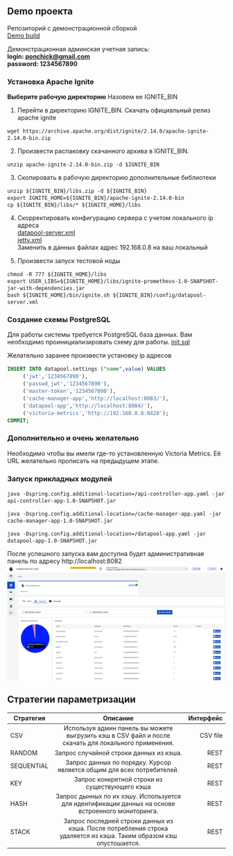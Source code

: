 ## Demo проекта
Репозиторий с демонстрационной сборкой \
[Demo build](https://github.com/SwirMix/amber-build/tree/main)

Демонстрационная админская учетная запись: \
<b>login: ponchick@gmail.com</b>\
<b>password: 1234567890</b>


### Установка Apache Ignite
<b>Выберите рабочую директорию</b>
Назовем ее IGNITE_BIN

1. Перейти в директорию IGNITE_BIN. Скачать официальный релиз apache ignite
```
wget https://archive.apache.org/dist/ignite/2.14.0/apache-ignite-2.14.0-bin.zip
```
2. Произвести распаковку скачанного архива в IGNITE_BIN.
```
unzip apache-ignite-2.14.0-bin.zip -d $IGNITE_BIN
```
3. Скопировать в рабочую директорию дополнительные библиотеки
```
unzip ${IGNITE_BIN}/libs.zip -d ${IGNITE_BIN}
export IGNITE_HOME=${IGNITE_BIN}/apache-ignite-2.14.0-bin
cp ${IGNITE_BIN}/libs/* ${IGNITE_HOME}/libs
```
4. Скорректировать конфигурацию сервера с учетом локального ip адреса\
   [datapool-server.xml](https://github.com/SwirMix/amber-build/blob/main/ignite/config/datapool-server.xml)\
   [jetty.xml](https://github.com/SwirMix/amber-build/blob/main/ignite/config/jetty.xml)\
   Заменить в данных файлах адрес 192.168.0.8 на ваш локальный

5. Произвести запуск тестовой ноды
```
chmod -R 777 ${IGNITE_HOME}/libs
export USER_LIBS=${IGNITE_HOME}/libs/ignite-prometheus-1.0-SNAPSHOT-jar-with-dependencies.jar
bash ${IGNITE_HOME}/bin/ignite.sh ${IGNITE_BIN}/config/datapool-server.xml
```

### Создание схемы PostgreSQL
Для работы системы требуется PostgreSQL база данных.
Вам необходимо проинициализировать схему для работы.
[init.sql](https://github.com/SwirMix/amber-build/blob/main/postgresql/2.%20Init%20Database/init.sql)

Желательно заранее произвести установку ip адресов
``` sql
INSERT INTO datapool.settings ("name",value) VALUES
	 ('jwt','1234567890'),
	 ('passwd_jwt','1234567890'),
	 ('master-token','1234567890'),
	 ('cache-manager-app','http://localhost:8083/'),
	 ('datapool-app','http://localhost:8084/'),
	 ('victoria-metrics','http://192.168.0.8:8428');
COMMIT;
```

### Дополнительно и очень желательно
Необходимо чтобы вы имели где-то установленную Victoria Metrics.
Её URL желательно прописать на предыдущем этапе.

### Запуск прикладных модулей

```
java -Dspring.config.additional-location=/api-controller-app.yaml -jar api-controller-app-1.0-SNAPSHOT.jar
```

```
java -Dspring.config.additional-location=/cache-manager-app.yaml -jar cache-manager-app-1.0-SNAPSHOT.jar
```

```
java -Dspring.config.additional-location=/datapool-app.yaml -jar datapool-app-1.0-SNAPSHOT.jar
```

После успешного запуска вам доступна будет административная панель по адресу http://localhost:8082
![Image from alias](https://github.com/SwirMix/amber-build/blob/main/img/dashboard.png)

## Стратегии параметризации
| Стратегия   |                                                      Описание                                                       | Интерфейс |
|-------------|:-------------------------------------------------------------------------------------------------------------------:|----------:|
| CSV         |        Используя админ панель вы можете выгрузить кэш в CSV файл и после скачать для локального применения.         |  CSV file |
| RANDOM      |                                       Запрос случайной строки данных из кэша.                                       |      REST |
| SEQUENTIAL  |                       Запрос данных по порядку. Курсор является общим для всех потребителей.                        |      REST |      
| KEY         |                  Запрос конкретной строки из существующего кэша                                                     |      REST |
| HASH        |         Запрос дынных по их хэшу. Используется для идентификации данных на основе встроенного мониторинга.          |      REST |
| STACK       | Запрос последней строки данных из кэша. После потребления строка удаляется из кэша. Таким образом кэш опустошается. |      REST |
